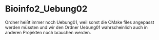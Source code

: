 # Bioinfo2_Uebung02

Ordner heißt immer noch Uebung01, weil sonst die CMake files angepasst werden müssten und wir den Ordner Uebung01 wahrscheinlich auch in anderen Projekten noch brauchen werden.
